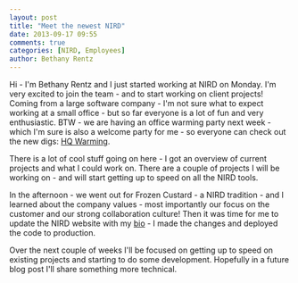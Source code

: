 ```yaml
---
layout: post
title: "Meet the newest NIRD"
date: 2013-09-17 09:55
comments: true
categories: [NIRD, Employees]
author: Bethany Rentz
---
```


Hi - I'm Bethany Rentz and I just started working at NIRD on Monday. I'm very excited to join the team - and to start working on client projects! Coming from a large software company - I'm not sure what to expect working at a small office - but so far everyone is a lot of fun and very enthusiastic. BTW - we are having an office warming party next week - which I'm sure is also a welcome party for me - so everyone can check out the new digs: [HQ Warming](http://www.meetup.com/NIRD-Seattle/events/136283852/).

There is a lot of cool stuff going on here - I got an overview of current projects and what I could work on. There are a couple of projects I will be working on - and will start getting up to speed on all the NIRD tools.

In the afternoon - we went out for Frozen Custard - a NIRD tradition - and I learned about the company values - most importantly our focus on the customer and our strong collaboration culture! Then it was time for me to update the NIRD website with my [bio](http://nird.us/bethany) - I made the changes and deployed the code to production.

Over the next couple of weeks I'll be focused on getting up to speed on existing projects and starting to do some development. Hopefully in a future blog post I'll share something more technical.

